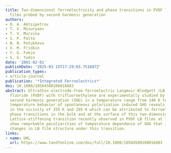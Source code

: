 ```yaml
---
title: Two-dimensional ferroelectricity and phase transitions in PVDF langmuir-blodgett
  films probed by second harmonic generation
authors:
- O. A. Aktsipetrov
- T. V. Misuryaev
- T. V. Murzina
- S. P. Palto
- N. N. Petukhova
- V. M. Fridkin
- Y. G. Fokin
- S. G. Yudin
date: '2001-02-01'
publishDate: '2025-03-15T17:29:03.751697Z'
publication_types:
- article-journal
publication: '*Integrated Ferroelectrics*'
doi: 10.1080/10584580108016883
abstract: Ultrathin electrode-free ferroelectric Langmuir-Blodgett (LB) films of polyvinylidene
  fluoride (PVDF) with trifluoroethylene are experimentally studied by means of optical
  second harmonic generation (SHG) in a temperature range from 140 K to 380 K. The
  temperature behavior of spontaneous polarization induced SHG reveals distinct features
  in the vicinity of 355 K and 295 K which can be attributed to ferroelectric-paraelectric
  phase transitions in the bulk and at the surface of this two-dimensional structures.
  Lattice-stiffening transition recently observed in PVDF LB films at 160 K does not
  show remarkable peculiarities of temperature dependence of SHG that indicates nonpolar
  changes in LB film structure under this transition.
links:
- name: URL
  url: https://www.tandfonline.com/doi/full/10.1080/10584580108016883
---
```

